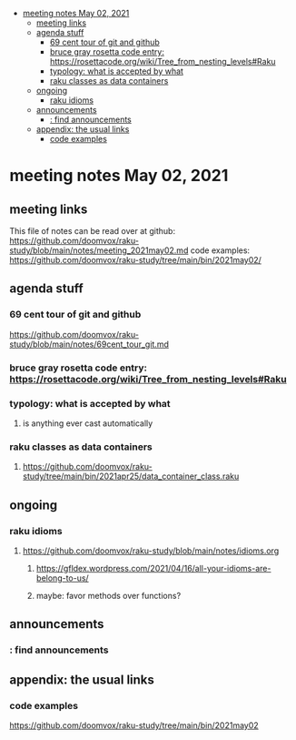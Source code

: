 - [meeting notes May 02, 2021](#orgc78ea9e)
  - [meeting links](#orgebf69ed)
  - [agenda stuff](#org8414f06)
    - [69 cent tour of git and github](#org9f29b4d)
    - [bruce gray rosetta code entry:  <https://rosettacode.org/wiki/Tree_from_nesting_levels#Raku>](#org5b04bda)
    - [typology: what is accepted by what](#org67627a9)
    - [raku classes as data containers](#org847d639)
  - [ongoing](#org50c2c79)
    - [raku idioms](#org048c6ca)
  - [announcements](#orga52da65)
    - [: find announcements](#org71a2427)
  - [appendix: the usual links](#org3ba5a7c)
    - [code examples](#org695642f)


<a id="orgc78ea9e"></a>

# meeting notes May 02, 2021


<a id="orgebf69ed"></a>

## meeting links

This file of notes can be read over at github: <https://github.com/doomvox/raku-study/blob/main/notes/meeting_2021may02.md> code examples: <https://github.com/doomvox/raku-study/tree/main/bin/2021may02/>


<a id="org8414f06"></a>

## agenda stuff


<a id="org9f29b4d"></a>

### 69 cent tour of git and github

<https://github.com/doomvox/raku-study/blob/main/notes/69cent_tour_git.md>


<a id="org5b04bda"></a>

### bruce gray rosetta code entry:  <https://rosettacode.org/wiki/Tree_from_nesting_levels#Raku>


<a id="org67627a9"></a>

### typology: what is accepted by what

1.  is anything ever cast automatically


<a id="org847d639"></a>

### raku classes as data containers

1.  <https://github.com/doomvox/raku-study/tree/main/bin/2021apr25/data_container_class.raku>


<a id="org50c2c79"></a>

## ongoing


<a id="org048c6ca"></a>

### raku idioms

1.  <https://github.com/doomvox/raku-study/blob/main/notes/idioms.org>

    1.  <https://gfldex.wordpress.com/2021/04/16/all-your-idioms-are-belong-to-us/>
    
    2.  maybe: favor methods over functions?


<a id="orga52da65"></a>

## announcements


<a id="org71a2427"></a>

### : find announcements


<a id="org3ba5a7c"></a>

## appendix: the usual links


<a id="org695642f"></a>

### code examples

<https://github.com/doomvox/raku-study/tree/main/bin/2021may02>
